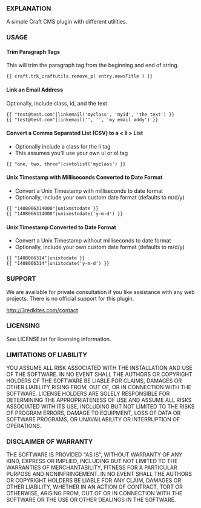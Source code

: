 ### EXPLANATION

A simple Craft CMS plugin with different utilities.


### USAGE


#### Trim Paragraph Tags

This will trim the paragraph tag from the beginning and end of string.

```
{{ craft.trk_craftutils.remove_p( entry.newsTitle ) }}
```


#### Link an Email Address

Optionally, include class, id, and the text

```
{{ "test@test.com"|linkemail('myclass', 'myid', 'the text') }}
{{ "test@test.com"|linkemail('', '', 'my email addy') }}
```

#### Convert a Comma Separated List (CSV) to a < li > List</h3>

- Optionally include a class for the li tag
- This assumes you'll use your own ul or ol tag

```{{ "one, two, three"|csvtolist('myclass') }}```


#### Unix Timestamp with Milliseconds Converted to Date Format

- Convert a Unix Timestamp with milliseconds to date format
- Optionally, include your own custom date format (defaults to m/d/y)

```
{{ "1408066314000"|unixmstodate }}
{{ "1408066314000"|unixmstodate('y-m-d') }}
```

#### Unix Timestamp Converted to Date Format

- Convert a Unix Timestamp without milliseconds to date format
- Optionally, include your own custom date format (defaults to m/d/y)

```
{{ "1408066314"|unixtodate }}
{{ "1408066314"|unixtodate('y-m-d') }}
```

### SUPPORT

We are available for private consultation if you like assistance with any web projects. There is no official support for this plugin.

http://3redkites.com/contact

### LICENSING

See LICENSE.txt for licensing information.



### LIMITATIONS OF LIABILITY

YOU ASSUME ALL RISK ASSOCIATED WITH THE INSTALLATION
AND USE OF THE SOFTWARE. IN NO EVENT SHALL THE AUTHORS
OR COPYRIGHT HOLDERS OF THE SOFTWARE BE LIABLE FOR
CLAIMS, DAMAGES OR OTHER LIABILITY RISING FROM, OUT OF,
OR IN CONNECTION WITH THE SOFTWARE. LICENSE HOLDERS ARE
SOLELY RESPONSIBLE FOR DETERMINING THE APPROPRIATENESS
OF USE AND ASSUME ALL RISKS ASSOCIATED WITH ITS USE,
INCLUDING BUT NOT LIMITED TO THE RISKS OF PROGRAM ERRORS,
DAMAGE TO EQUIPMENT, LOSS OF DATA OR SOFTWARE PROGRAMS,
OR UNAVAILABILITY OR INTERRUPTION OF OPERATIONS.

### DISCLAIMER OF WARRANTY

THE SOFTWARE IS PROVIDED "AS IS", WITHOUT WARRANTY OF ANY
KIND, EXPRESS OR IMPLIED, INCLUDING BUT NOT LIMITED TO THE
WARRANTIES OF MERCHANTABILITY, FITNESS FOR A PARTICULAR
PURPOSE AND NONINFRINGEMENT. IN NO EVENT SHALL THE AUTHORS
OR COPYRIGHT HOLDERS BE LIABLE FOR ANY CLAIM, DAMAGES OR
OTHER LIABILITY, WHETHER IN AN ACTION OF CONTRACT, TORT OR
OTHERWISE, ARISING FROM, OUT OF OR IN CONNECTION WITH THE
SOFTWARE OR THE USE OR OTHER DEALINGS IN THE SOFTWARE.

